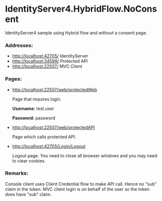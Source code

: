 # IdentityServer4.HybridFlow.NoConsent
IdentityServer4 sample using Hybrid flow and without a consent page.

### Addresses:

* [http://localhost:42705/](http://localhost:42705/) IdentityServer
* [http://localhost:34599/](http://localhost:34599/) Protected API
* [http://localhost:22507/](http://localhost:22507/) MVC Client

### Pages:

* [http://localhost:22507/web/protectedWeb](http://localhost:22507/web/protectedWeb)
  
  Page that requires login. 
  
  **Username:** test.user
  
  **Password:** password
* [http://localhost:22507/web/protectedAPI](http://localhost:22507/web/protectedAPI)
  
  Page which calls protected API.
* [http://localhost:42705/Login/Logout](http://localhost:42705/Login/Logout)
  
  Logout page. You need to close all browser windows and you may need to clear cookies.

### Remarks:

Console client uses Client Credential flow to make API call. Hence no "sub" claim in the token. MVC client login is on behalf of the user so the token does have "sub" claim.
